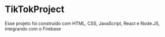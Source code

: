 # TikTokProject
Esse projeto foi construído com HTML, CSS, JavaScript, React e Node.JS, integrando com o Firebase
